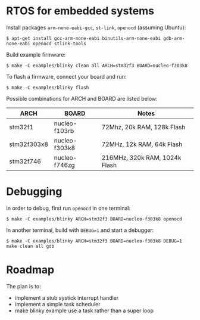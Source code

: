 # RTOS for embedded systems

Install packages `arm-none-eabi-gcc`, `st-link`, `openocd` (assuming Ubuntu):
  ```console
  $ apt-get install gcc-arm-none-eabi binutils-arm-none-eabi gdb-arm-none-eabi openocd stlink-tools
  ```
Build example firmware:
  ```console
  $ make -C examples/blinky clean all ARCH=stm32f3 BOARD=nucleo-f303k8
  ```
To flash a firmware, connect your board and run:
  ```console
  $ make -C examples/blinky flash
  ```

Possible combinations for ARCH and BOARD are listed below:

| ARCH | BOARD | Notes |
| ---- | ----- | ----- |
| stm32f1 | nucleo-f103rb | 72Mhz, 20k RAM, 128k Flash |
| stm32f303x8 | nucleo-f303k8 | 72MHz, 12k RAM, 64k Flash |
| stm32f746 | nucleo-f746zg | 216MHz, 320k RAM, 1024k Flash |

# Debugging

In order to debug, first run `openocd` in one terminal:

```console
$ make -C examples/blinky ARCH=stm32f3 BOARD=nucleo-f303k8 openocd
```

In another terminal, build with `DEBUG=1` and start a debugger:

```console
$ make -C examples/blinky ARCH=stm32f3 BOARD=nucleo-f303k8 DEBUG=1 make clean all gdb
```

# Roadmap

The plan is to:
- implement a stub systick interrupt handler
- implement a simple task scheduler
- make blinky example use a task rather than a super loop
